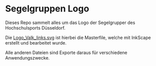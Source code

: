 # Segelgruppen Logo

Dieses Repo sammelt alles um das Logo der Segelgrupper des Hochschulsports Düsseldorf.

Die [Logo_Valk_links.svg](Logo_Valk_links.svg) ist hierbei die Masterfile, welche mit InkScape erstellt und bearbeitet wurde.

Alle anderen Dateien sind Exporte daraus für verschiedene Anwendungszwecke.
